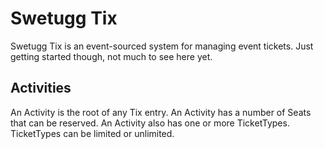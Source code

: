 Swetugg Tix
===========

Swetugg Tix is an event-sourced system for managing event tickets. Just getting started though, not much to see here yet.

Activities
----------

An Activity is the root of any Tix entry. An Activity has a number of Seats that can be reserved. An Activity also has  one or more TicketTypes. TicketTypes can be limited or unlimited.